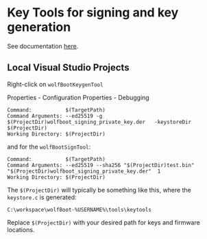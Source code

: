﻿# Key Tools for signing and key generation

See documentation [here](../../docs/Signing.md).


## Local Visual Studio Projects

Right-click on `wolfBootKeygenTool`

Properties - Configuration Properties - Debugging

```text
Command:           $(TargetPath)
Command Arguments: --ed25519 -g $(ProjectDir)wolfboot_signing_private_key.der   -keystoreDir  $(ProjectDir)
Working Directory: $(ProjectDir)
```

and for the `wolfBootSignTool`:

```text
Command:           $(TargetPath)
Command Arguments: --ed25519 --sha256 "$(ProjectDir)test.bin"  "$(ProjectDir)wolfboot_signing_private_key.der"  1
Working Directory: $(ProjectDir)
```

The  `$(ProjectDir)` will typically be something like this, where the `keystore.c` is generated:

```text
C:\workspace\wolfBoot-%USERNAME%\tools\keytools
```

Replace `$(ProjectDir)` with your desired path for keys and firmware locations.

